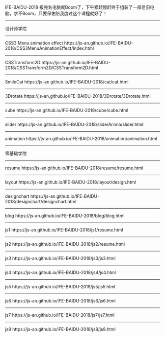 IFE-BAIDU-2018
报完名电脑就Boom了，下午紧赶慢赶终于组装了一部老旧电脑，求不Boom，只要保佑陪我度过这个课程就好了！
<hr>
设计师学院
<hr>
CSS3 Menu animation effect
https://js-an.github.io/IFE-BAIDU-2018/CSS3MenuAnimationEffect/index.html
<hr>
CSSTransform2D
https://js-an.github.io/IFE-BAIDU-2018/CSSTransform2D/CSSTransform2D.html
<hr>
SmileCat
https://js-an.github.io/IFE-BAIDU-2018/cat/cat.html
<hr>
3Drotate
https://js-an.github.io/IFE-BAIDU-2018/3Drotate/3Drotate.html
<hr>
cube
https://js-an.github.io/IFE-BAIDU-2018/cube/cube.html
<hr>
slider
https://js-an.github.io/IFE-BAIDU-2018/sliderAnima/slider.html
<hr>
animation
https://js-an.github.io/IFE-BAIDU-2018/animation/animation.html

<hr>
零基础学院
<hr>
resume
https://js-an.github.io/IFE-BAIDU-2018/resume/resume.html
<hr>
layout
https://js-an.github.io/IFE-BAIDU-2018/layout/design.html
<hr>
designchart
https://js-an.github.io/IFE-BAIDU-2018/designchart/designchart.html
<hr>
blog
https://js-an.github.io/IFE-BAIDU-2018/blog/blog.html
<hr>
js1
https://js-an.github.io/IFE-BAIDU-2018/js1/resume.html
<hr>
js2
https://js-an.github.io/IFE-BAIDU-2018/js2/resume.html
<hr>
js3
https://js-an.github.io/IFE-BAIDU-2018/js3/js3.html
<hr>
js4
https://js-an.github.io/IFE-BAIDU-2018/js4/js4.html
<hr>
js5
https://js-an.github.io/IFE-BAIDU-2018/js5/js5.html
<hr>
js6
https://js-an.github.io/IFE-BAIDU-2018/js6/js6.html
<hr>
js7
https://js-an.github.io/IFE-BAIDU-2018/js7/js7.html
<hr>
js8 
https://js-an.github.io/IFE-BAIDU-2018/js8/js8.html
